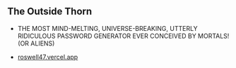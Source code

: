 ## The Outside Thorn

* THE MOST MIND-MELTING, UNIVERSE-BREAKING, UTTERLY RIDICULOUS PASSWORD GENERATOR EVER CONCEIVED BY MORTALS! (OR ALIENS)

* [roswell47.vercel.app](https://roswell47.vercel.app)
